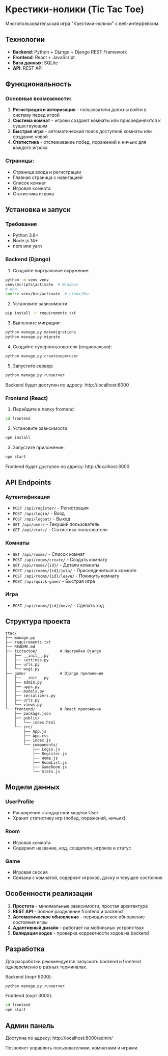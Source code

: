 # Крестики-нолики (Tic Tac Toe)

Многопользовательская игра "Крестики-нолики" с веб-интерфейсом.

## Технологии

- **Backend**: Python + Django + Django REST Framework
- **Frontend**: React + JavaScript
- **База данных**: SQLite
- **API**: REST API

## Функциональность

### Основные возможности:
1. **Регистрация и авторизация** - пользователи должны войти в систему перед игрой
2. **Система комнат** - игроки создают комнаты или присоединяются к существующим
3. **Быстрая игра** - автоматический поиск доступной комнаты или создание новой
4. **Статистика** - отслеживание побед, поражений и ничьих для каждого игрока

### Страницы:
- Страница входа и регистрации
- Главная страница с навигацией
- Список комнат
- Игровая комната
- Статистика игрока

## Установка и запуск

### Требования
- Python 3.8+
- Node.js 14+
- npm или yarn

### Backend (Django)

1. Создайте виртуальное окружение:
```bash
python -m venv venv
venv\Scripts\activate  # Windows
# или
source venv/bin/activate  # Linux/Mac
```

2. Установите зависимости:
```bash
pip install -r requirements.txt
```

3. Выполните миграции:
```bash
python manage.py makemigrations
python manage.py migrate
```

4. Создайте суперпользователя (опционально):
```bash
python manage.py createsuperuser
```

5. Запустите сервер:
```bash
python manage.py runserver
```

Backend будет доступен по адресу: http://localhost:8000

### Frontend (React)

1. Перейдите в папку frontend:
```bash
cd frontend
```

2. Установите зависимости:
```bash
npm install
```

3. Запустите приложение:
```bash
npm start
```

Frontend будет доступен по адресу: http://localhost:3000

## API Endpoints

### Аутентификация
- `POST /api/register/` - Регистрация
- `POST /api/login/` - Вход
- `POST /api/logout/` - Выход
- `GET /api/user/` - Текущий пользователь
- `GET /api/stats/` - Статистика пользователя

### Комнаты
- `GET /api/rooms/` - Список комнат
- `POST /api/rooms/create/` - Создать комнату
- `GET /api/rooms/{id}/` - Детали комнаты
- `POST /api/rooms/{id}/join/` - Присоединиться к комнате
- `POST /api/rooms/{id}/leave/` - Покинуть комнату
- `POST /api/quick-game/` - Быстрая игра

### Игра
- `POST /api/rooms/{id}/move/` - Сделать ход

## Структура проекта

```
ttac/
├── manage.py
├── requirements.txt
├── README.md
├── tictactoe/          # Настройки Django
│   ├── __init__.py
│   ├── settings.py
│   ├── urls.py
│   └── wsgi.py
├── game/               # Django приложение
│   ├── __init__.py
│   ├── admin.py
│   ├── apps.py
│   ├── models.py
│   ├── serializers.py
│   ├── urls.py
│   └── views.py
└── frontend/           # React приложение
    ├── package.json
    ├── public/
    │   └── index.html
    └── src/
        ├── App.js
        ├── App.css
        ├── index.js
        └── components/
            ├── Login.js
            ├── Register.js
            ├── Home.js
            ├── RoomList.js
            ├── GameRoom.js
            └── Stats.js
```

## Модели данных

### UserProfile
- Расширение стандартной модели User
- Хранит статистику игр (побед, поражений, ничьих)

### Room
- Игровая комната
- Содержит название, код, создателя, игроков и статус

### Game
- Игровая сессия
- Связана с комнатой, содержит игроков, доску и текущее состояние

## Особенности реализации

1. **Простота** - минимальные зависимости, простая архитектура
2. **REST API** - полное разделение frontend и backend
3. **Автоматическое обновление** - периодическое обновление состояния игры
4. **Адаптивный дизайн** - работает на мобильных устройствах
5. **Валидация ходов** - проверка корректности ходов на backend

## Разработка

Для разработки рекомендуется запускать backend и frontend одновременно в разных терминалах.

Backend (порт 8000):
```bash
python manage.py runserver
```

Frontend (порт 3000):
```bash
cd frontend
npm start
```

## Админ панель

Доступна по адресу: http://localhost:8000/admin/

Позволяет управлять пользователями, комнатами и играми.